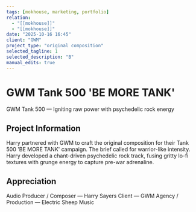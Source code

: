 ```yaml
---
tags: [mokhouse, marketing, portfolio]
relation:
  - "[[mokhouse]]"
  - "[[mokhouse]]"
date: "2025-10-16 16:45"
client: "GWM"
project_type: "original composition"
selected_tagline: 1
selected_description: "B"
manual_edits: true
---
```


# GWM Tank 500 'BE MORE TANK'
GWM Tank 500 — Igniting raw power with psychedelic rock energy

## Project Information
Harry partnered with GWM to craft the original composition for their Tank 500 'BE MORE TANK' campaign. The brief called for warrior-like intensity. Harry developed a chant-driven psychedelic rock track, fusing gritty lo-fi textures with grunge energy to capture pre-war adrenaline.

## Appreciation
Audio Producer / Composer — Harry Sayers
Client — GWM
Agency / Production — Electric Sheep Music
